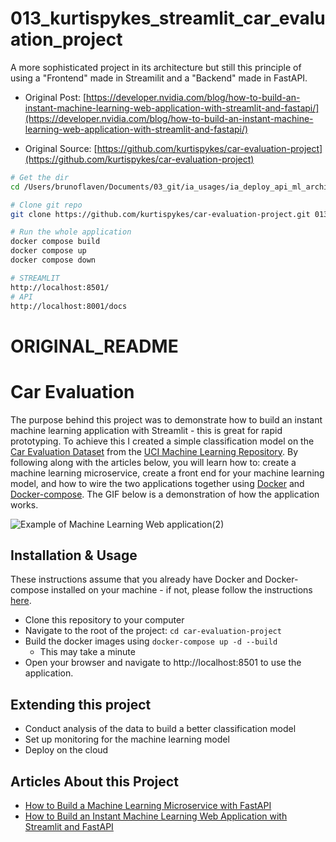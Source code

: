 # 013_kurtispykes_streamlit_car_evaluation_project

A more sophisticated project in its architecture but still this principle of using a "Frontend" made in Streamilit and a "Backend" made in FastAPI.

- Original Post: [https://developer.nvidia.com/blog/how-to-build-an-instant-machine-learning-web-application-with-streamlit-and-fastapi/](https://developer.nvidia.com/blog/how-to-build-an-instant-machine-learning-web-application-with-streamlit-and-fastapi/)

- Original Source: [https://github.com/kurtispykes/car-evaluation-project](https://github.com/kurtispykes/car-evaluation-project)


```bash
# Get the dir
cd /Users/brunoflaven/Documents/03_git/ia_usages/ia_deploy_api_ml_architecture/advanced_docker_compose_fastapi/

# Clone git repo
git clone https://github.com/kurtispykes/car-evaluation-project.git 013_kurtispykes_car_evaluation_project

# Run the whole application
docker compose build
docker compose up
docker compose down

# STREAMLIT
http://localhost:8501/
# API
http://localhost:8001/docs

```


# ORIGINAL_README

# Car Evaluation
The purpose behind this project was to demonstrate how to build an instant machine learning application with Streamlit - this is great for rapid prototyping. 
To achieve this I created a simple classification model on the [Car Evaluation Dataset](https://archive.ics.uci.edu/ml/datasets/Car+Evaluation) from the 
[UCI Machine Learning Repository](https://archive.ics.uci.edu/ml/index.php). By following along with the articles below, you will learn how to: create a machine 
learning microservice, create a front end for your machine learning model, and how to wire the two applications together using [Docker](https://www.docker.com/) 
and [Docker-compose](https://docs.docker.com/compose/). The GIF below is a demonstration of how the application works. 

![Example of Machine Learning Web application(2)](https://user-images.githubusercontent.com/43003716/190868371-fb1f5d3f-f74b-4506-9409-0c2fbb1b505e.gif)

## Installation & Usage
These instructions assume that you already have Docker and Docker-compose installed on your machine - if not, please follow the instructions 
[here](https://docs.docker.com/compose/install/). 
- Clone this repository to your computer
- Navigate to the root of the project: `cd car-evaluation-project`
- Build the docker images using `docker-compose up -d --build`
  - This may take a minute
- Open your browser and navigate to http://localhost:8501 to use the application. 

## Extending this project
- Conduct analysis of the data to build a better classification model
- Set up monitoring for the machine learning model
- Deploy on the cloud

## Articles About this Project
- [How to Build a Machine Learning Microservice with FastAPI](https://developer.nvidia.com/blog/building-a-machine-learning-microservice-with-fastapi/)
- [How to Build an Instant Machine Learning Web Application with Streamlit and FastAPI](https://developer.nvidia.com/blog/how-to-build-an-instant-machine-learning-web-application-with-streamlit-and-fastapi/)
